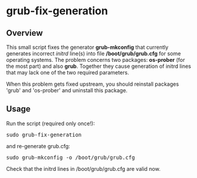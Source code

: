 # grub-fix-generation

## Overview

This small script fixes the generator <b>grub-mkconfig</b> that currently generates incorrect <i>initrd</i> line(s) into file <b>/boot/grub/grub.cfg</b> for some operating systems.
The problem concerns two packages: <b>os-prober</b> (for the most part) and also <b>grub</b>.
Together they cause generation of initrd lines that may lack one of the two required parameters.

When this problem gets fixed upstream, you should reinstall packages 'grub' and 'os-prober'
and uninstall this package.

## Usage
Run the script (required only once!):
<pre>
sudo grub-fix-generation
</pre>
and re-generate grub.cfg:
<pre>
sudo grub-mkconfig -o /boot/grub/grub.cfg
</pre>
Check that the initrd lines in /boot/grub/grub.cfg are valid now.
